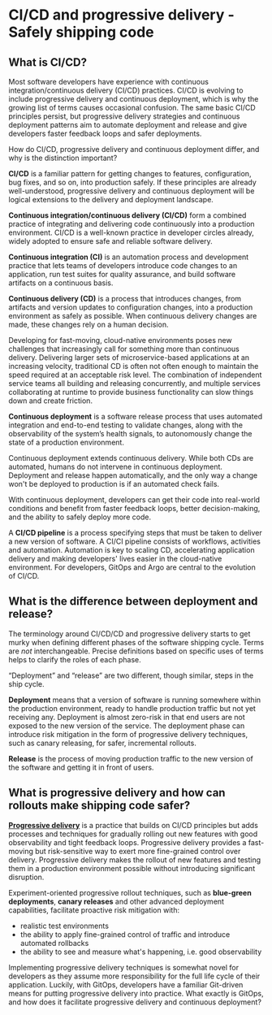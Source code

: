 # CI/CD and progressive delivery - Safely shipping code

## What is CI/CD? 

Most software developers have experience with continuous integration/continuous delivery (CI/CD) practices. CI/CD is evolving to include progressive delivery and continuous deployment, which is why the growing list of terms causes occasional confusion. The same basic CI/CD principles persist, but progressive delivery strategies and continuous deployment patterns aim to automate deployment and release and give developers faster feedback loops and safer deployments.

How do CI/CD, progressive delivery and continuous deployment differ, and why is the distinction important? 

**CI/CD** is a familiar pattern for getting changes to features, configuration, bug fixes, and so on, into production safely. If these principles are already well-understood, progressive delivery and continuous deployment will be logical extensions to the delivery and deployment landscape.

**Continuous integration/continuous delivery (CI/CD)** form a combined practice of integrating and delivering code continuously into a production environment. CI/CD is a well-known practice in developer circles already, widely adopted to ensure safe and reliable software delivery.

**Continuous integration (CI)** is an automation process and development practice that lets teams of developers introduce code changes to an application, run test suites for quality assurance, and build software artifacts on a continuous basis. 

**Continuous delivery (CD)** is a process that introduces changes, from artifacts and version updates to configuration changes, into a production environment as safely as possible. When continuous delivery changes are made, these changes rely on a human decision.

Developing for fast-moving, cloud-native environments poses new challenges that increasingly call for something more than continuous delivery. Delivering larger sets of microservice-based applications at an increasing velocity, traditional CD is often not often enough to maintain the speed required at an acceptable risk level. The combination of independent service teams all building and releasing concurrently, and multiple services collaborating at runtime to provide business functionality can slow things down and create friction. 

**Continuous deployment** is a software release process that uses automated integration and end-to-end testing to validate changes, along with the observability of the system’s health signals, to autonomously change the state of a production environment. 

Continuous deployment extends continuous delivery. While both CDs are automated, humans do not intervene in continuous deployment. Deployment and release happen automatically, and the only way a change won't be deployed to production is if an automated check fails. 

With continuous deployment, developers can get their code into real-world conditions and benefit from faster feedback loops, better decision-making, and the ability to safely deploy more code.

A **CI/CD pipeline** is a process specifying steps that must be taken to deliver a new version of  software. A CI/CI pipeline consists of workflows, activities and automation. Automation is key to scaling CD, accelerating application delivery and making developers' lives easier in the cloud-native environment. For developers, GitOps and Argo are central to the evolution of CI/CD.


## What is the difference between deployment and release?

The terminology around CI/CD/CD and progressive delivery starts to get murky when defining different phases of the software shipping cycle. Terms are _not_ interchangeable. Precise definitions based on specific uses of terms helps to clarify the roles of each phase.

“Deployment” and “release” are two different, though similar, steps in the ship cycle. 

**Deployment** means that a version of software is running somewhere within the production environment, ready to handle production traffic but not yet receiving any. Deployment is almost zero-risk in that end users are not exposed to the new version of the service. The deployment phase can introduce risk mitigation in the form of progressive delivery techniques, such as canary releasing, for safer, incremental rollouts. 

**Release** is the process of moving production traffic to the new version of the software and getting it in front of users. 

## What is progressive delivery and how can rollouts make shipping code safer?

**[Progressive delivery](https://www.getambassador.io/docs/edge-stack/latest/topics/concepts/progressive-delivery/)** is a practice that builds on CI/CD principles but adds processes and techniques for gradually rolling out new features with good observability and tight feedback loops. Progressive delivery provides a fast-moving but risk-sensitive way to exert more fine-grained control over delivery. Progressive delivery makes the rollout of new features and testing them in a production environment possible without introducing significant disruption. 

Experiment-oriented progressive rollout techniques, such as **blue-green deployments**, **canary releases** and other advanced deployment capabilities, facilitate proactive risk mitigation with:

*   realistic test environments
*   the ability to apply fine-grained control of traffic and introduce automated rollbacks
*   the ability to see and measure what's happening, i.e. good observability

Implementing progressive delivery techniques is somewhat novel for developers as they assume more responsibility for the full life cycle of their application. Luckily, with GitOps, developers have a familiar Git-driven means for putting progressive delivery into practice. What exactly is GitOps, and how does it facilitate progressive delivery and continuous deployment?
